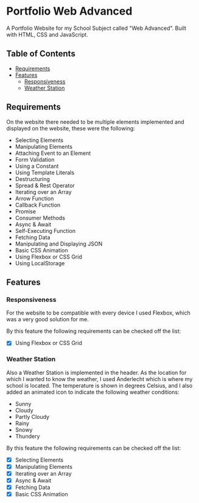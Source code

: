 # Portfolio Web Advanced

A Portfolio Website for my School Subject called "Web Advanced". Built with HTML, CSS and JavaScript.

## Table of Contents
- [Requirements](#requirements)
- [Features](#features)
    - [Responsiveness](#responsiveness)
    - [Weather Station](#weather-station)

## Requirements

On the website there needed to be multiple elements implemented and displayed on the website, these were the following:

- Selecting Elements
- Manipulating Elements
- Attaching Event to an Element
- Form Validation
- Using a Constant
- Using Template Literals
- Destructuring
- Spread & Rest Operator
- Iterating over an Array
- Arrow Function
- Callback Function
- Promise
- Consumer Methods
- Async & Await
- Self-Executing Function
- Fetching Data
- Manipulating and Displaying JSON
- Basic CSS Animation
- Using Flexbox or CSS Grid
- Using LocalStorage

## Features

### Responsiveness

For the website to be compatible with every device I used Flexbox, which was a very good solution for me.

By this feature the following requirements can be checked off the list:

- [x] Using Flexbox or CSS Grid

### Weather Station

Also a Weather Station is implemented in the header. As the location for which I wanted to know the weather, I used Anderlecht which is where my school is located.
The temperature is shown in degrees Celsius, and I also added an animated icon to indicate the following weather conditions:

- Sunny
- Cloudy
- Partly Cloudy
- Rainy
- Snowy
- Thundery

By this feature the following requirements can be checked off the list:

- [x] Selecting Elements
- [x] Manipulating Elements
- [x] Iterating over an Array
- [x] Async & Await
- [x] Fetching Data
- [x] Basic CSS Animation